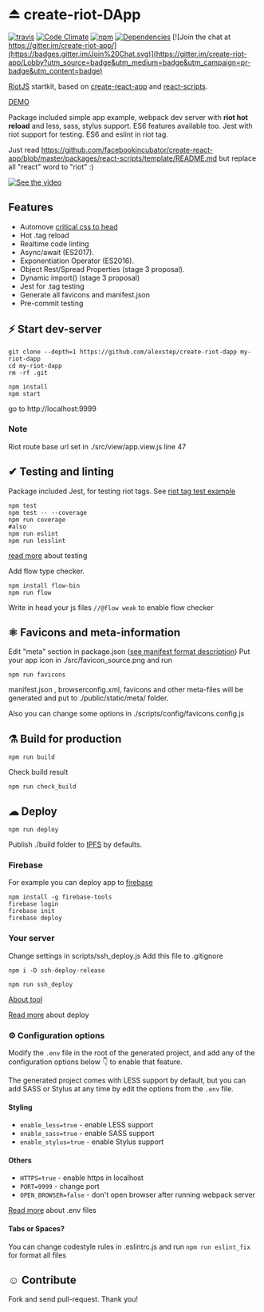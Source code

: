 # ⏏ create-riot-DApp
[![travis](https://travis-ci.org/alexstep/create-riot-app-ejected.svg?branch=master)](https://travis-ci.org/alexstep/create-riot-app-ejected/)
[![Code Climate](https://codeclimate.com/github/alexstep/create-riot-app-ejected.png)](https://codeclimate.com/github/alexstep/create-riot-app-ejected)
[![npm](https://img.shields.io/npm/v/npm.svg)]()
[![Dependencies](https://david-dm.org/alexstep/create-riot-app-ejected/dev-status.svg)](https://david-dm.org/alexstep/create-riot-app-ejected?type=dev)
[![Join the chat at https://gitter.im/create-riot-app/](https://badges.gitter.im/Join%20Chat.svg)](https://gitter.im/create-riot-app/Lobby?utm_source=badge&utm_medium=badge&utm_campaign=pr-badge&utm_content=badge)

[RiotJS](https://github.com/riot/riot) startkit, based on [create-react-app](https://github.com/facebookincubator/create-react-app) and  [react-scripts](https://github.com/facebookincubator/create-react-app/tree/master/packages/react-scripts).

[DEMO](https://ipfs.infura.io/ipfs/QmeYf7fabpUcEtUzb3Xsf5SJPbGGigPE9GTkwhrSS6cgDG/)

Package included simple app example, webpack dev server with **riot hot reload** and less, sass, stylus support. ES6 features available too. Jest with riot support for testing. ES6 and eslint in riot tag.

Just read https://github.com/facebookincubator/create-react-app/blob/master/packages/react-scripts/template/README.md but replace all "react" word to "riot" :)

[![See the video](https://j.gifs.com/VmEVBB.gif)](https://www.youtube.com/watch?v=dU2TsHzQA60)

## Features
* Automove [critical css to head](https://vuejsdevelopers.com/2017/07/24/critical-css-webpack/)
* Hot .tag reload
* Realtime code linting
* Async/await (ES2017).
* Exponentiation Operator (ES2016).
* Object Rest/Spread Properties (stage 3 proposal).
* Dynamic import() (stage 3 proposal)
* Jest for .tag testing
* Generate all favicons and manifest.json
* Pre-commit testing


## ⚡ Start dev-server
```
git clone --depth=1 https://github.com/alexstep/create-riot-dapp my-riot-dapp
cd my-riot-dapp
rm -rf .git
```

```
npm install
npm start
```
go to http://localhost:9999

### Note
Riot route base url set in ./src/view/app.view.js line 47

## ✔ Testing and linting
Package included Jest, for testing riot tags.
See [riot tag test example](https://github.com/alexstep/create-riot-app-ejected/blob/master/src/view/components/screens/groups.test.js)
```
npm test
npm test -- --coverage
npm run coverage
#also
npm run eslint
npm run lesslint
```
[read more](https://github.com/facebookincubator/create-react-app/blob/master/packages/react-scripts/template/README.md#running-tests) about testing

Add flow type checker.
```
npm install flow-bin
npm run flow
```
Write in head your js files `//@flow weak` to enable flow checker


## ⚛ Favicons and meta-information
Edit "meta" section in package.json ([see manifest format description](https://developer.mozilla.org/en-US/docs/Web/Manifest))
Put your app icon in ./src/favicon_source.png
and run
```
npm run favicons
```
manifest.json , browserconfig.xml, favicons and other meta-files will be generated and put to ./public/static/meta/ folder.

Also you can change some options in ./scripts/config/favicons.config.js



## ⚗ Build for production
```
npm run build
```

Check build result
```
npm run check_build
```


## ☁ Deploy
```
npm run deploy
```
Publish ./build folder to [IPFS](https://github.com/alexstep/ipscend) by defaults.

### Firebase
For example you can deploy app to [firebase](firebase.google.com)
```
npm install -g firebase-tools
firebase login
firebase init
firebase deploy
```

### Your server
Change settings in scripts/ssh_deploy.js
Add this file to .gitignore
``` 
npm i -D ssh-deploy-release

npm run ssh_deploy
```
[About tool](https://www.npmjs.com/package/ssh-deploy-release)


[Read more](https://github.com/facebookincubator/create-react-app/blob/master/packages/react-scripts/template/README.md#azure) about deploy

### ⚙ Configuration options

Modify the ```.env``` file in the root of the generated project, and add any of the configuration options below 👇 to enable that feature.

The generated project comes with LESS support by default, but you can add SASS or Stylus at any time by edit the options from the ```.env``` file.

#### Styling
- ```enable_less=true``` - enable LESS support
- ```enable_sass=true``` - enable SASS support
- ```enable_stylus=true``` - enable Stylus support

#### Others
- ```HTTPS=true``` - enable https in localhost
- ```PORT=9999``` - change port
- ```OPEN_BROWSER=false``` - don't open browser after running webpack server

[Read more](https://github.com/facebookincubator/create-react-app/blob/master/packages/react-scripts/template/README.md#adding-custom-environment-variables) about .env files

#### Tabs or Spaces?
You can change codestyle rules in .eslintrc.js and run
`npm run eslint_fix` for format all files


## ☺ Contribute

Fork and send pull-request. Thank you!


